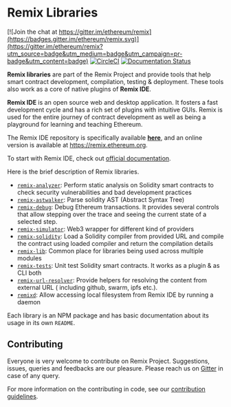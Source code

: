 # Remix Libraries

[![Join the chat at https://gitter.im/ethereum/remix](https://badges.gitter.im/ethereum/remix.svg)](https://gitter.im/ethereum/remix?utm_source=badge&utm_medium=badge&utm_campaign=pr-badge&utm_content=badge)
[![CircleCI](https://circleci.com/gh/ethereum/remix-project/tree/master.svg?style=svg)](https://circleci.com/gh/ethereum/remix-project/tree/master)
[![Documentation Status](https://readthedocs.org/projects/docs/badge/?version=latest)](https://remix-ide.readthedocs.io/en/latest/index.html)


**Remix libraries** are part of the Remix Project and provide tools that help smart contract development, compilation, testing & deployment. These tools also work as a core of native plugins of **Remix IDE**.

**Remix IDE** is an open source web and desktop application. It fosters a fast development cycle and has a rich set of plugins with intuitive GUIs. Remix is used for the entire journey of contract development as well as being a playground for learning and teaching Ethereum. 

The Remix IDE repository is specifically available **[here](https://github.com/ethereum/remix-project/tree/master/apps/remix-ide)**, and an online version is available at https://remix.ethereum.org.

To start with Remix IDE, check out [official documentation](https://remix-ide.readthedocs.io/en/latest/index.html).

Here is the brief description of Remix libraries.

+ [`remix-analyzer`](remix-analyzer/README.md): Perform static analysis on Solidity smart contracts to check security vulnerabilities and bad development practices
+ [`remix-astwalker`](remix-tests/README.md): Parse solidity AST (Abstract Syntax Tree)
+ [`remix-debug`](remix-debug/README.md): Debug Ethereum transactions. It provides several controls that allow stepping over the trace and seeing the current state of a selected step.
+ [`remix-simulator`](remix-simulator/README.md): Web3 wrapper for different kind of providers
+ [`remix-solidity`](remix-solidity/README.md): Load a Solidity compiler from provided URL and compile the contract using loaded compiler and return the compilation details
+ [`remix-lib`](remix-lib/README.md): Common place for libraries being used across multiple modules
+ [`remix-tests`](remix-tests/README.md): Unit test Solidity smart contracts. It works as a plugin & as CLI both
+ [`remix-url-resolver`](remix-url-resolver/README.md): Provide helpers for resolving the content from external URL ( including github, swarm, ipfs etc.).
+ [`remixd`](remixd/README.md): Allow accessing local filesystem from Remix IDE by running a daemon

Each library is an NPM package and has basic documentation about its usage in its own `README`.

## Contributing

Everyone is very welcome to contribute on Remix Project. Suggestions, issues, queries and feedbacks are our pleasure. Please reach us on [Gitter](https://gitter.im/ethereum/remix) in case of any query.

For more information on the contributing in code, see our [contribution guidelines](https://github.com/ethereum/remix-project/blob/master/CONTRIBUTING.md).


